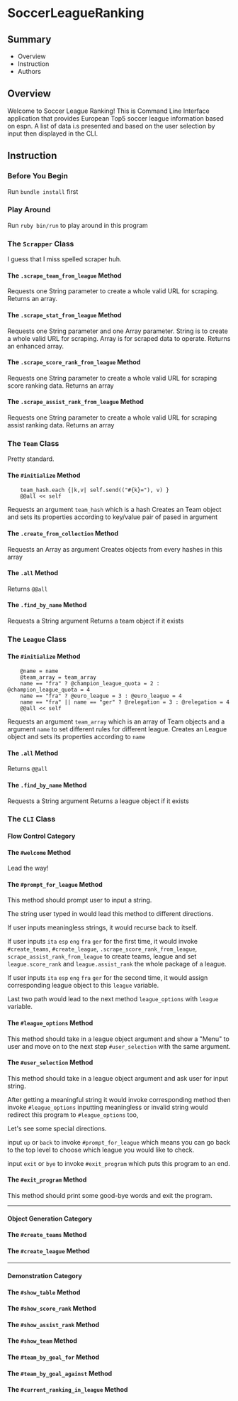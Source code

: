 # SoccerLeagueRanking

## Summary
* Overview
* Instruction
* Authors

## Overview

Welcome to Soccer League Ranking! This is Command Line Interface application that provides European Top5 soccer league information based on espn. A list of data i.s presented and based on the user selection by input then displayed in the CLI.

## Instruction

### Before You Begin

Run `bundle install` first

### Play Around

Run `ruby bin/run` to play around in this program

### The `Scrapper` Class

I guess that I miss spelled scraper huh.

#### The `.scrape_team_from_league` Method

Requests one String parameter to create a whole valid URL for scraping.
Returns an array.

#### The `.scrape_stat_from_league` Method

Requests one String parameter and one Array parameter. String is to create a whole valid URL for scraping. Array is for scraped data to operate.
Returns an enhanced array.

#### The `.scrape_score_rank_from_league` Method

Requests one String parameter to create a whole valid URL for scraping score ranking data.
Returns an array

#### The `.scrape_assist_rank_from_league` Method

Requests one String parameter to create a whole valid URL for scraping assist ranking data.
Returns an array

### The `Team` Class

Pretty standard.

#### The `#initialize` Method
```
    team_hash.each {|k,v| self.send(("#{k}="), v) }
    @@all << self
```
Requests an argument `team_hash` which is a hash
Creates an Team object and sets its properties according to key/value pair of pased in argument

#### The `.create_from_collection` Method
Requests an Array as argument
Creates objects from every hashes in this array

#### The `.all` Method
Returns `@@all`

#### The `.find_by_name` Method
Requests a String argument
Returns a team object if it exists


### The `League` Class

#### The `#initialize` Method
```
    @name = name
    @team_array = team_array
    name == "fra" ? @champion_league_quota = 2 : @champion_league_quota = 4
    name == "fra" ? @euro_league = 3 : @euro_league = 4
    name == "fra" || name == "ger" ? @relegation = 3 : @relegation = 4
    @@all << self
```
Requests an argument `team_array` which is an array of Team objects and a argument `name` to set different rules for different league.
Creates an League object and sets its properties according to `name`

#### The `.all` Method
Returns `@@all`

#### The `.find_by_name` Method
Requests a String argument
Returns a league object if it exists

### The `CLI` Class

#### Flow Control Category

#### The `#welcome` Method

Lead the way!

#### The `#prompt_for_league` Method

This method should prompt user to input a string.

The string user typed in would lead this method to different directions.

If user inputs meaningless strings, it would recurse back to itself.

If user inputs `ita` `esp` `eng` `fra` `ger` for the first time, it would invoke `#create_teams`, `#create_league`, `.scrape_score_rank_from_league`, `scrape_assist_rank_from_league` to create teams, league and set `league.score_rank` and `league.assist_rank` the whole package of a league.

If user inputs  `ita` `esp` `eng` `fra` `ger` for the second time, it would assign corresponding league object to this `league` variable.

Last two path would lead to the next method `league_options` with `league` variable.

#### The `#league_options` Method

This method should take in a league object argument and show a "Menu" to user and move on to the next step `#user_selection` with the same argument.

#### The `#user_selection` Method

This method should take in a league object argument and ask user for input string.

After getting a meaningful string it would invoke corresponding method then invoke `#league_options`
inputting meaningless or invalid string would redirect this program to `#league_options` too,

Let's see some special directions.

input `up` or `back` to invoke `#prompt_for_league` which means you can go back to the top level to choose which league you would like to check.

input `exit` or `bye` to invoke `#exit_program` which puts this program to an end.

#### The `#exit_program` Method

This method should print some good-bye words and exit the program.

***

#### Object Generation Category

#### The `#create_teams` Method
#### The `#create_league` Method

***

#### Demonstration Category

#### The `#show_table` Method
#### The `#show_score_rank` Method
#### The `#show_assist_rank` Method
#### The `#show_team` Method
#### The `#team_by_goal_for` Method
#### The `#team_by_goal_against` Method
#### The `#current_ranking_in_league` Method
